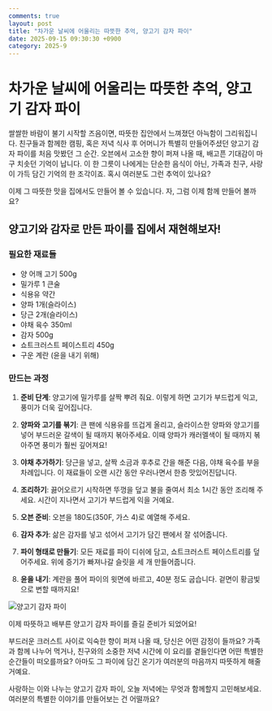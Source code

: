 ```yaml
---
comments: true
layout: post
title: "차가운 날씨에 어울리는 따뜻한 추억, 양고기 감자 파이"
date: 2025-09-15 09:30:30 +0900
category: 2025-9
---
```


# 차가운 날씨에 어울리는 따뜻한 추억, 양고기 감자 파이

쌀쌀한 바람이 불기 시작할 즈음이면, 따뜻한 집안에서 느껴졌던 아늑함이 그리워집니다. 친구들과 함께한 캠핑, 혹은 저녁 식사 후 어머니가 특별히 만들어주셨던 양고기 감자 파이를 처음 맛봤던 그 순간. 오븐에서 고소한 향이 퍼져 나올 때, 배고픈 기대감이 마구 치솟던 기억이 납니다. 이 한 그릇이 나에게는 단순한 음식이 아닌, 가족과 친구, 사랑이 가득 담긴 기억의 한 조각이죠. 혹시 여러분도 그런 추억이 있나요?

이제 그 따뜻한 맛을 집에서도 만들어 볼 수 있습니다. 자, 그럼 이제 함께 만들어 볼까요?

## 양고기와 감자로 만든 파이를 집에서 재현해보자!

### 필요한 재료들
- 양 어깨 고기 500g
- 밀가루 1 큰술
- 식용유 약간
- 양파 1개(슬라이스)
- 당근 2개(슬라이스)
- 야채 육수 350ml
- 감자 500g
- 쇼트크러스트 페이스트리 450g
- 구운 계란 (윤을 내기 위해)

### 만드는 과정

1. **준비 단계**: 양고기에 밀가루를 살짝 뿌려 줘요. 이렇게 하면 고기가 부드럽게 익고, 풍미가 더욱 깊어집니다.
  
2. **양파와 고기를 볶기**: 큰 팬에 식용유를 뜨겁게 올리고, 슬라이스한 양파와 양고기를 넣어 부드러운 갈색이 될 때까지 볶아주세요. 이때 양파가 캐러멜색이 될 때까지 볶아주면 풍미가 훨씬 깊어져요!

3. **야채 추가하기**: 당근을 넣고, 살짝 소금과 후추로 간을 해준 다음, 야채 육수를 부을 차례입니다. 이 재료들이 오랜 시간 동안 우러나면서 한층 맛있어진답니다.

4. **조리하기**: 끓어오르기 시작하면 뚜껑을 덮고 불을 줄여서 최소 1시간 동안 조리해 주세요. 시간이 지나면서 고기가 부드럽게 익을 거예요.

5. **오븐 준비**: 오븐을 180도(350F, 가스 4)로 예열해 주세요.

6. **감자 추가**: 삶은 감자를 넣고 섞어서 고기가 담긴 팬에서 잘 섞어줍니다.

7. **파이 형태로 만들기**: 모든 재료를 파이 디쉬에 담고, 쇼트크러스트 페이스트리를 덮어주세요. 위에 증기가 빠져나갈 슬릿을 세 개 만들어줍니다.

8. **윤을 내기**: 계란을 풀어 파이의 윗면에 바르고, 40분 정도 굽습니다. 겉면이 황금빛으로 변할 때까지요!

![양고기 감자 파이](https://www.themealdb.com/images/media/meals/sxrpws1511555907.jpg)

이제 따뜻하고 배부른 양고기 감자 파이를 즐길 준비가 되었어요! 

부드러운 크러스트 사이로 익숙한 향이 퍼져 나올 때, 당신은 어떤 감정이 들까요? 가족과 함께 나누어 먹거나, 친구와의 소중한 저녁 시간에 이 요리를 곁들인다면 어떤 특별한 순간들이 떠오를까요? 아마도 그 파이에 담긴 온기가 여러분의 마음까지 따뜻하게 해줄 거예요.

사랑하는 이와 나누는 양고기 감자 파이, 오늘 저녁에는 무엇과 함께할지 고민해보세요. 여러분의 특별한 이야기를 만들어보는 건 어떨까요?